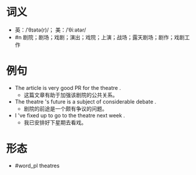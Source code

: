 # 词义
- 英：/ˈθɪətə(r)/； 美：/ˈθiːətər/
- #n 剧院；剧场；戏剧；演出；戏院；上演；战场；露天剧场；剧作；戏剧工作
# 例句
- The article is very good PR for the theatre .
	- 这篇文章有助于加强该剧院的公共关系。
- The theatre 's future is a subject of considerable debate .
	- 剧院的前途是一个颇有争议的问题。
- I 've fixed up to go to the theatre next week .
	- 我已安排好下星期去看戏。
# 形态
- #word_pl theatres
